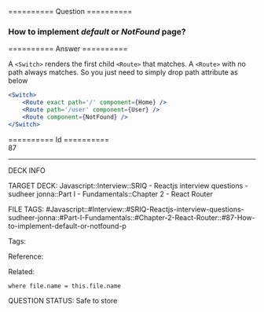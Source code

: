 ========== Question ==========  

### How to implement _default_ or _NotFound_ page?  

========== Answer ==========  

A `<Switch>` renders the first child `<Route>` that matches. A `<Route>` with no path always matches. So you just need to simply drop path attribute as below

```jsx
<Switch>
    <Route exact path='/' component={Home} />
    <Route path='/user' component={User} />
    <Route component={NotFound} />
</Switch>
```

========== Id ==========  
87

---

DECK INFO

TARGET DECK: Javascript::Interview::SRIQ - Reactjs interview questions - sudheer jonna::Part I - Fundamentals::Chapter 2 - React Router

FILE TAGS: #Javascript::#Interview::#SRIQ-Reactjs-interview-questions-sudheer-jonna::#Part-I-Fundamentals::#Chapter-2-React-Router::#87-How-to-implement-default-or-notfound-p

Tags:

Reference:

Related:

```dataview
where file.name = this.file.name
```
QUESTION STATUS: Safe to store
